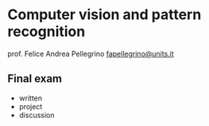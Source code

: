 # Computer vision and pattern recognition

prof. Felice Andrea Pellegrino
fapellegrino@units.it

## Final exam
- written
- project
- discussion
